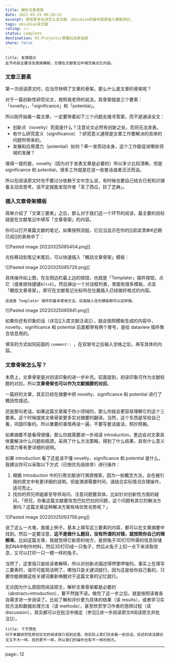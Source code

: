 ```yaml
---
title: 解析文章骨架
date: 2022-03-25 08:28:51
excerpt: 感觉更多在讲怎么读文献，obsidian的操作就是插入模板而已。
tags: obsidian读文献
rating: ⭐⭐
status: complete
destination: 03-Projects/黑曜石玩家指南
share: false
---
```


```ad-info
title: 友情提示
此节内容主要涉及使用模板，方便在文献笔记中填充格式化内容。
```

### 文章三要素

第一次阅读原文时，应当尽快明了文章的骨架。那么什么是文章的骨架呢？

对于一篇创新性研究论文，按照我老师的说法，其骨架就是三个要素：「novelty」，「significance」和「potential」。

所以刚开始看一篇文章，一定要带着如下三个问题去搜寻答案，而不是通读全文：

- 创新点（novelty）究竟是什么？注意论文必然有创新之处，否则无法发表。
- 有什么研究意义（significance）？研究意义通常是文章工作要解决的具体的问题所带来的。
- 发展和应用潜力（potential）如何？牵一发而动全身，这个工作能促进哪些领域的发展？

值得一提的是，novelty（因为对于发表文章是必要的）所以多少比较清晰，但是 significance 和 potential，很多工作就是在说一些套话或者泛泛而谈。

所以在阅读原文时也不要过分依赖于文中怎么说，有时候也要自己结合已有知识储备主动去思考。说不定就能发现作者「丢了西瓜，捡了芝麻」。

### 插入文章骨架模板

简单介绍了「文章三要素」之后，那么对于我们这一个环节的阅读，最主要的目标就是在文献笔记中填写「文章骨架」的内容。

你可以打开某篇文献的笔记，如果按照流程，它应当显示在你的[[阅读清单#近期已阅]]的表格中了：

![[Pasted image 20220325085404.png]]

光标移动到笔记末尾后，可以快速插入「概括文章骨架」模板：

![[Pasted image 20220325085729.png]]

具体操作如上图，在左侧边栏最上边的按钮，也就是「Templater」插件按钮，点它（或者按快捷键`Alt+E`）。然后弹出一个对话框列表，里面有很多模板，点击「概括文章骨架」，即可在文献笔记光标所在位置插入已经做好格式的内容。

```ad-tip
这就是 Templater 插件的基本使用方法，后面插入任何模板都可以这样做。
```

![[Pasted image 20220325085941.png]]

如果你还有印象的话（详见[[入库文献泛读]]），就会按照模板生成的内容中， novelty、significance 和 potential 后面都带有两个冒号，是给 dataview 插件聚合信息用的。

填写的方式如同前面的 `comment:: `，在双冒号之后输入空格之后，再写具体的内容。

### 文章骨架怎么写？

本质上，文章骨架是对初读印象的进一步补充。前面提到，初读印象可作为文献标题的对应。所以**文章骨架也可以作为文献摘要的对应**。

一篇好的文章，其实已经在摘要中把 novelty、significance 和 potential 进行了概括性描述。

还是那句老话，如果这篇文章属于你小领域的，那么你就会更容易理解它的这个三要素。这个时候提炼文章骨架更多实对摘要的翻译。当然，这个东西是写给自己看，巩固印象的。所以重要的事情再说一遍，不要写套话废话，照抄照搬。

如果摘要不是看得很懂，那么你就需要进一步阅读 introduction，里边会对文章具体要解决什么问题和瓶颈，采用了什么方法策略，得到了什么结果，具有什么意义和潜力等有更详细的说明。

如果 introduction 看了还是读不懂 novelty、significance 和 potential 是什么，我建议你可以采取以下方式（已按优先级排序）进行操作：

1. 根据 introduction 中的引用文献进行溯源搜索，因为一些概念方法，会在被引用的原文中有更详细的说明。但是溯源需要时间，请结合实际情况合理操作，适可而止。
2. 找你的师兄师姐甚至导师询问，注意问题要具体。比如针对创新性方面的疑问，「师兄，你看这篇文献要攻克巴拉巴拉的问题，这个问题有其它的解决方案吗？这篇文章这种解决方案有啥优势劣势呢？」

![[Pasted image 20220325093756.png]]

说了这么一大堆，直接上例子。基本上填写这三要素的内容，都可以在文章摘要中找到。然后一定要注意，**这不是做什么题目，没有所谓的对错，就按照你自己的理解来**。比如这篇文章，我就觉得它新奇的地方，是把兔子3D打印所需的信息存储到DNA中制作材料，然后3D打印成一只兔子，然后从兔子上扣一点下来读取信息，又可以打印一只一模一样的兔子。

当然了，这里我只是给读者解释，所以对创新点描述得啰里啰唆的。事实上在填写三要素时，请尽可能简洁明了，哪怕只是关键词就行。因为这是给你自己看的，只要你能根据这些关键词重新唤醒对于这篇文章的记忆就行。

无论因为什么原因而阅读原文，解析文章骨架都是必要的（abstract+introduction），要不然就不读。做完了这一步之后，就是按照读者各自需求进一步阅读了。比如了解和评价更为具体的结果（读 results），或者学习实验方法和数据处理方法（读 methods），甚至欣赏学习作者的思辨过程（读 discussion），其实都可以在批注中搞定（参见[[进一步阅读原文#阅读原文并批注]]）。

```ad-info
title: 下节预告
对于单篇研究性原创论文的阅读就介绍到这里。但实际上我们还会看一些综述。综述的读法跟论文又不大一样，目的更不一样，所以我们的操作也有不一样的地方。
```

---

page:: 12